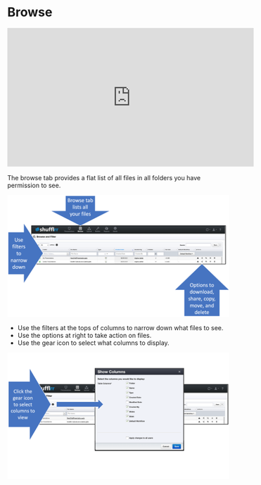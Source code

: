 # Browse

<div class="player">
<iframe width="560" height="315" src="https://www.youtube-nocookie.com/embed/e9HEJgnMXqs" title="YouTube video player" frameborder="0" allow="accelerometer; autoplay; clipboard-write; encrypted-media; gyroscope; picture-in-picture" allowfullscreen></iframe>
</div>

The browse tab provides a flat list of all files in all folders you have permission to see. 

![Using the browse tab](img/presentations-browse-1.png)

* Use the filters at the tops of columns to narrow down what files to see. 
* Use the options at right to take action on files. 
* Use the gear icon to select what columns to display. 

![Using the gear icon](img/presentations-browse-2.png)
